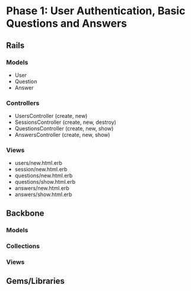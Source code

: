 # Phase 1: User Authentication, Basic Questions and Answers

## Rails
### Models
* User
* Question
* Answer

### Controllers
* UsersController (create, new)
* SessionsController (create, new, destroy)
* QuestionsController (create, new, show)
* AnswersController (create, new, show)

### Views
* users/new.html.erb
* session/new.html.erb
* questions/new.html.erb
* questions/show.html.erb
* answers/new.html.erb
* answers/show.html.erb

## Backbone
### Models

### Collections

### Views

## Gems/Libraries
